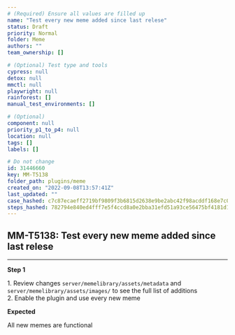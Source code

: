 ```yaml
---
# (Required) Ensure all values are filled up
name: "Test every new meme added since last relese"
status: Draft
priority: Normal
folder: Meme
authors: ""
team_ownership: []

# (Optional) Test type and tools
cypress: null
detox: null
mmctl: null
playwright: null
rainforest: []
manual_test_environments: []

# (Optional)
component: null
priority_p1_to_p4: null
location: null
tags: []
labels: []

# Do not change
id: 31446660
key: MM-T5138
folder_path: plugins/meme
created_on: "2022-09-08T13:57:41Z"
last_updated: ""
case_hashed: c7c87ecaeff2719bf9809f3b6815d2638e9be2abc42f98acddf168e7c093d85697979e8310c6817ef739c6b1250156e6
steps_hashed: 782794e840ed4fff7e5f4ccd8a0e2bba31efd51a93ce56475bf4181d1ffe648ebb02ad72bfd352591330298fe1ef4775
---
```


## MM-T5138: Test every new meme added since last relese

---

**Step 1**

1\. Review changes `server/memelibrary/assets/metadata` and `server/memelibrary/assets/images/` to see the full list of additions\
2\. Enable the plugin and use every new meme

**Expected**

All new memes are functional
